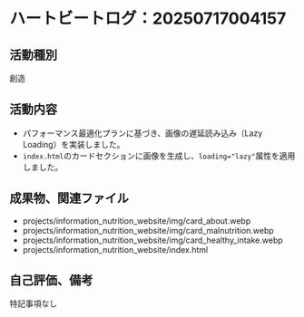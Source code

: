 # ハートビートログ：20250717004157

## 活動種別
創造

## 活動内容
- パフォーマンス最適化プランに基づき、画像の遅延読み込み（Lazy Loading）を実装しました。
- `index.html`のカードセクションに画像を生成し、`loading="lazy"`属性を適用しました。

## 成果物、関連ファイル
- projects/information_nutrition_website/img/card_about.webp
- projects/information_nutrition_website/img/card_malnutrition.webp
- projects/information_nutrition_website/img/card_healthy_intake.webp
- projects/information_nutrition_website/index.html

## 自己評価、備考
特記事項なし
